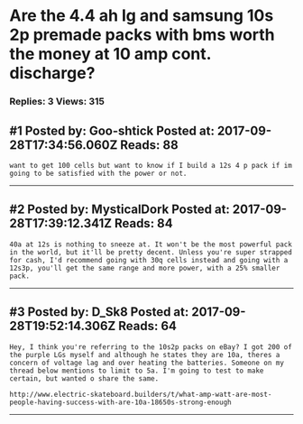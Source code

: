 # Are the 4.4 ah lg and samsung 10s 2p premade packs with bms worth the money at 10 amp cont. discharge?

### Replies: 3 Views: 315

## \#1 Posted by: Goo-shtick Posted at: 2017-09-28T17:34:56.060Z Reads: 88

```
want to get 100 cells but want to know if I build a 12s 4 p pack if im going to be satisfied with the power or not.
```

---
## \#2 Posted by: MysticalDork Posted at: 2017-09-28T17:39:12.341Z Reads: 84

```
40a at 12s is nothing to sneeze at. It won't be the most powerful pack in the world, but it'll be pretty decent. Unless you're super strapped for cash, I'd recommend going with 30q cells instead and going with a 12s3p, you'll get the same range and more power, with a 25% smaller pack.
```

---
## \#3 Posted by: D_Sk8 Posted at: 2017-09-28T19:52:14.306Z Reads: 64

```
Hey, I think you're referring to the 10s2p packs on eBay? I got 200 of the purple LGs myself and although he states they are 10a, theres a concern of voltage lag and over heating the batteries. Someone on my thread below mentions to limit to 5a. I'm going to test to make certain, but wanted o share the same.

http://www.electric-skateboard.builders/t/what-amp-watt-are-most-people-having-success-with-are-10a-18650s-strong-enough
```

---
